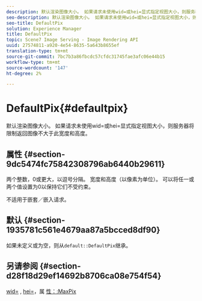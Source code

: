 ```yaml
---
description: 默认渲染图像大小。 如果请求未使用wid=或hei=显式指定视图大小，则服务器将限制返回图像不大于此宽度和高度。
seo-description: 默认渲染图像大小。 如果请求未使用wid=或hei=显式指定视图大小，则服务器将限制返回图像不大于此宽度和高度。
seo-title: DefaultPix
solution: Experience Manager
title: DefaultPix
topic: Scene7 Image Serving - Image Rendering API
uuid: 27574811-a920-4e54-8635-5a643b8655ef
translation-type: tm+mt
source-git-commit: 7bc7b3a86fbcdc57cfdc31745fae3afc06e44b15
workflow-type: tm+mt
source-wordcount: '147'
ht-degree: 2%

---
```



# DefaultPix{#defaultpix}

默认渲染图像大小。 如果请求未使用wid=或hei=显式指定视图大小，则服务器将限制返回图像不大于此宽度和高度。

## 属性 {#section-9dc5474fc75842308796ab6440b29611}

两个整数，0或更大，以逗号分隔。 宽度和高度（以像素为单位）。 可以将任一或两个值设置为0以保持它们不受约束。

不适用于嵌套／嵌入请求。

## 默认 {#section-1935781c561e4679aa87a5bcced8df90}

如果未定义或为空，则从`default::DefaultPix`继承。

## 另请参阅 {#section-d28f18d29ef14692b8706ca08e754f54}

[wid=](../../../../../ir-api/http-protocol/image-rendering-api-ref/c-ir-http-protocol-ref/c-ir-http-protocol-command-reference/r-ir-wid.md#reference-b7e691b0624941168c94b2749ae233ec) , [hei=](../../../../../ir-api/http-protocol/image-rendering-api-ref/c-ir-http-protocol-ref/c-ir-http-protocol-command-reference/r-ir-hei.md#reference-1c08f60365a94417a39867c09cac5478)，属 [性：:MaxPix](../../../../../ir-api/material-cat/image-rendering-api-ref/c-ir-material-catalog/c-ir-attributes-reference/r-ir-maxpix.md#reference-569f186bbc2840a6bd3cffa8ff3e7657)
